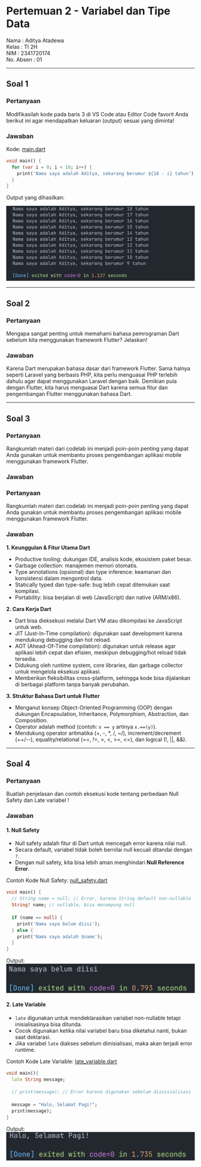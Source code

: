 # Pertemuan 2 - Variabel dan Tipe Data

Nama : Aditya Atadewa  
Kelas : TI 2H  
NIM : 2341720174  
No. Absen : 01

---

## Soal 1

### Pertanyaan

Modifikasilah kode pada baris 3 di VS Code atau Editor Code favorit Anda berikut ini agar mendapatkan keluaran (output) sesuai yang diminta!

### Jawaban

Kode: [main.dart](./src/main.dart)

```dart
void main() {
  for (var i = 0; i < 10; i++) {
    print('Nama saya adalah Aditya, sekarang berumur ${18 - i} tahun');
  }
}
```

Output yang dihasilkan:

![Output](./img/soal1.png)

---

## Soal 2

### Pertanyaan

Mengapa sangat penting untuk memahami bahasa pemrograman Dart sebelum kita menggunakan framework Flutter? Jelaskan!

### Jawaban

Karena Dart merupakan bahasa dasar dari framework Flutter. Sama halnya seperti Laravel yang berbasis PHP, kita perlu menguasai PHP terlebih dahulu agar dapat menggunakan Laravel dengan baik. Demikian pula dengan Flutter, kita harus menguasai Dart karena semua fitur dan pengembangan Flutter menggunakan bahasa Dart.

---

## Soal 3

### Pertanyaan

Rangkumlah materi dari codelab ini menjadi poin-poin penting yang dapat Anda gunakan untuk membantu proses pengembangan aplikasi mobile menggunakan framework Flutter.

### Jawaban

### Pertanyaan

Rangkumlah materi dari codelab ini menjadi poin-poin penting yang dapat Anda gunakan untuk membantu proses pengembangan aplikasi mobile menggunakan framework Flutter.

### Jawaban

**1. Keunggulan & Fitur Utama Dart**

- Productive tooling: dukungan IDE, analisis kode, ekosistem paket besar.
- Garbage collection: manajemen memori otomatis.
- Type annotations (opsional) dan type inference: keamanan dan konsistensi dalam mengontrol data.
- Statically typed dan type-safe: bug lebih cepat ditemukan saat kompilasi.
- Portability: bisa berjalan di web (JavaScript) dan native (ARM/x86).

**2. Cara Kerja Dart**

- Dart bisa dieksekusi melalui Dart VM atau dikompilasi ke JavaScript untuk web.
- JIT (Just-In-Time compilation): digunakan saat development karena mendukung debugging dan hot reload.
- AOT (Ahead-Of-Time compilation): digunakan untuk release agar aplikasi lebih cepat dan efisien, meskipun debugging/hot reload tidak tersedia.
- Didukung oleh runtime system, core libraries, dan garbage collector untuk mengelola eksekusi aplikasi.
- Memberikan fleksibilitas cross-platform, sehingga kode bisa dijalankan di berbagai platform tanpa banyak perubahan.

**3. Struktur Bahasa Dart untuk Flutter**

- Menganut konsep Object-Oriented Programming (OOP) dengan dukungan Encapsulation, Inheritance, Polymorphism, Abstraction, dan Composition.
- Operator adalah method (contoh: `x == y` artinya `x.==(y)`).
- Mendukung operator aritmatika (+, -, *, /, ~/), increment/decrement (++/--), equality/relational (==, !=, >, <, >=, <=), dan logical (!, ||, &&).

---

## Soal 4

### Pertanyaan

Buatlah penjelasan dan contoh eksekusi kode tentang perbedaan Null Safety dan Late variabel !

### Jawaban

#### 1. Null Safety
- Null safety adalah fitur di Dart untuk mencegah error karena nilai null.
- Secara default, variabel tidak boleh bernilai null kecuali ditandai dengan `?`.
- Dengan null safety, kita bisa lebih aman menghindari **Null Reference Error**.

Contoh Kode Null Safety: [null_safety.dart](./src/null_safety.dart)
```dart
void main() {
  // String name = null; // Error, karena String default non-nullable
  String? name; // nullable, bisa menampung null

  if (name == null) {
    print('Nama saya belum diisi');
  } else {
    print('Nama saya adalah $name');
  }
}
```

Output:
![null-safety-img](./img/null-safety-img.png)

#### 2. Late Variable

- `late` digunakan untuk mendeklarasikan variabel non-nullable tetapi inisialisasinya bisa ditunda.  
- Cocok digunakan ketika nilai variabel baru bisa diketahui nanti, bukan saat deklarasi.  
- Jika variabel `late` diakses sebelum diinisialisasi, maka akan terjadi error runtime. 

Contoh Kode Late Variable: [late_variable.dart](./src/late_variable.dart)
```dart
void main(){
  late String message;

  // print(message); // Error karena digunakan sebelum diinisialisasi

  message = "Halo, Selamat Pagi!";
  print(message);
}
```

Output:
![late-variable-img](./img/late-variable-img.png)